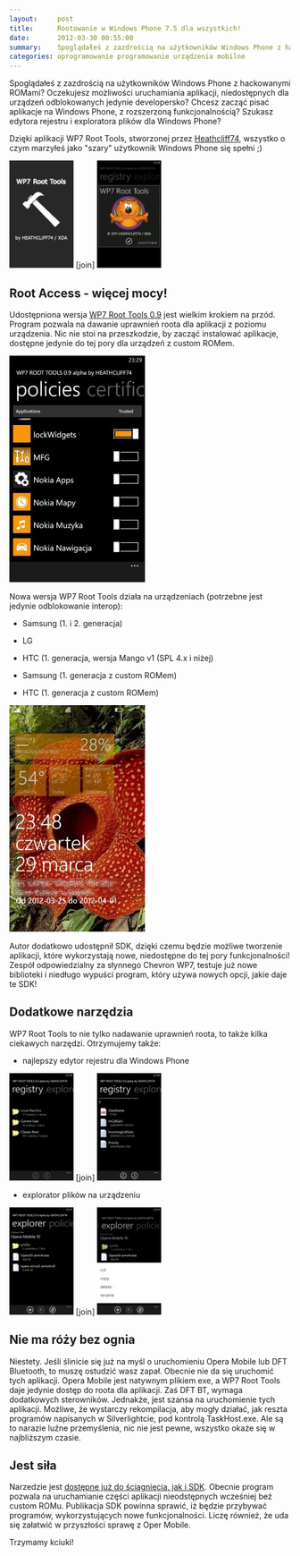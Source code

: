 ```yaml
---
layout:     post
title:      Rootowanie w Windows Phone 7.5 dla wszystkich!
date:       2012-03-30 00:55:00
summary:    Spoglądałeś z zazdrością na użytkowników Windows Phone z hackowanymi ROMami? Oczekujesz możliwości uruchamiania aplikacji, niedostępnych dla urządzeń odblokowanych jedynie developersko? Chcesz zacząć pisać aplikacje na Windows Phone, z rozszerzoną funkcjonalnością? Szukasz edytora rejestru i exploratora plików dla Windows Phone?Dzięki aplikacji WP7 Root Tools, stworzonej przez Heathcliff74, wszyst...
categories: oprogramowanie programowanie urządzenia mobilne
---
```




Spoglądałeś z zazdrością na użytkowników Windows Phone z hackowanymi ROMami? Oczekujesz możliwości uruchamiania aplikacji, niedostępnych dla urządzeń odblokowanych jedynie developersko? Chcesz zacząć pisać aplikacje na Windows Phone, z rozszerzoną funkcjonalnością? Szukasz edytora rejestru i exploratora plików dla Windows Phone?

Dzięki aplikacji WP7 Root Tools, stworzonej przez [Heathcliff74](http://www.wp7roottools.com/), wszystko o czym marzyłeś jako "szary"  użytkownik Windows Phone się spełni ;) 


![desk](https://raw.githubusercontent.com/djfoxer/djfoxer.github.io/master/_img/2012-3-30-_143_/g_-_288x192_-_-_31248x20120330003513_0.jpg)
[join]
![desk](https://raw.githubusercontent.com/djfoxer/djfoxer.github.io/master/_img/2012-3-30-_143_/g_-_288x192_-_-_31248x20120330003520_0.jpg)



## Root Access - więcej mocy!


Udostępniona wersja [ WP7 Root Tools 0.9](http://www.wp7roottools.com/index.php/downloads) jest wielkim krokiem na przód. Program pozwala na dawanie uprawnień roota dla aplikacji z poziomu urządzenia. Nic nie stoi na przeszkodzie, by zacząć instalować aplikacje, dostępne jedynie do tej pory dla urządzeń z custom ROMem. 


![desk](https://raw.githubusercontent.com/djfoxer/djfoxer.github.io/master/_img/2012-3-30-_143_/g_-_608x405_-_-_31248x20120330003525_0.jpg)


Nowa wersja WP7 Root Tools działa na urządzeniach 
(potrzebne jest jedynie odblokowanie interop):



  * Samsung (1. i 2. generacja)


  * LG


  * HTC (1. generacja, wersja Mango v1 (SPL 4.x i niżej)


  * Samsung (1. generacja z custom ROMem)


  * HTC (1. generacja z custom ROMem)




![desk](https://raw.githubusercontent.com/djfoxer/djfoxer.github.io/master/_img/2012-3-30-_143_/g_-_608x405_-_-_31248x20120330004003_0.jpg)


Autor dodatkowo udostępnił SDK, dzięki czemu będzie możliwe tworzenie aplikacji, które wykorzystają nowe, niedostępne do tej pory funkcjonalności! Zespół odpowiedzialny za słynnego Chevron WP7, testuje już nowe biblioteki i niedługo wypuści program, który używa nowych opcji, jakie daje te SDK!




## Dodatkowe narzędzia


WP7 Root Tools to nie tylko nadawanie uprawnień roota, to także kilka ciekawych narzędzi. Otrzymujemy także:



  * najlepszy edytor rejestru dla Windows Phone




![desk](https://raw.githubusercontent.com/djfoxer/djfoxer.github.io/master/_img/2012-3-30-_143_/g_-_288x192_-_-_31248x20120330003425_0.jpg)
[join]
![desk](https://raw.githubusercontent.com/djfoxer/djfoxer.github.io/master/_img/2012-3-30-_143_/g_-_288x192_-_-_31248x20120330003439_0.jpg)




  * explorator plików na urządzeniu




![desk](https://raw.githubusercontent.com/djfoxer/djfoxer.github.io/master/_img/2012-3-30-_143_/g_-_288x192_-_-_31248x20120330003435_0.jpg)
[join]
![desk](https://raw.githubusercontent.com/djfoxer/djfoxer.github.io/master/_img/2012-3-30-_143_/g_-_288x192_-_-_31248x20120330003448_0.jpg)





## Nie ma róży bez ognia

Niestety. Jeśli ślinicie się już na myśl o uruchomieniu Opera Mobile lub DFT Bluetooth, to muszę ostudzić wasz zapał. Obecnie nie da się uruchomić tych aplikacji. Opera Mobile jest natywnym plikiem exe, a WP7 Root Tools daje jedynie dostęp do roota dla aplikacji. Zaś DFT BT, wymaga dodatkowych sterowników. Jednakże, jest szansa na uruchomienie tych aplikacji. Możliwe, że wystarczy rekompilacja, aby mogły działać, jak reszta programów napisanych w Silverlightcie, pod kontrolą TaskHost.exe. Ale są to narazie luźne przemyślenia, nic nie jest pewne, wszystko okaże się w najbliższym czasie. 


## Jest siła

Narzedzie jest [dostępne już do ściągnięcia, jak i SDK](http://www.wp7roottools.com/index.php/downloads). Obecnie program pozwala na uruchamianie części aplikacji nieodstępnych wcześniej  beż custom ROMu. Publikacja SDK powinna sprawić, iż będzie przybywać programów, wykorzystujących nowe funkcjonalności. Liczę również, że uda się załatwić w przyszłości sprawę z Oper Mobile. 

Trzymamy kciuki! 

